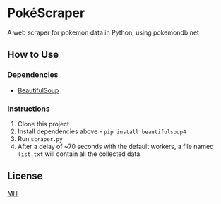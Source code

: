 # PokéScraper

A web scraper for pokemon data in Python, using pokemondb.net

## How to Use

### Dependencies

- [BeautifulSoup](https://pypi.org/project/beautifulsoup4/)

### Instructions

1. Clone this project
2. Install dependencies above - `pip install beautifulsoup4`
3. Run `scraper.py`
4. After a delay of ~70 seconds with the default workers, a file named `list.txt` will contain all the collected data.

## License
[MIT](https://choosealicense.com/licenses/mit/)
